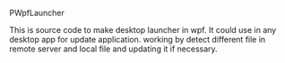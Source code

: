 PWpfLauncher

This is source code to make desktop launcher in wpf. It could use in any desktop app for update application. working by detect different file in remote server and local file and updating it if necessary.
